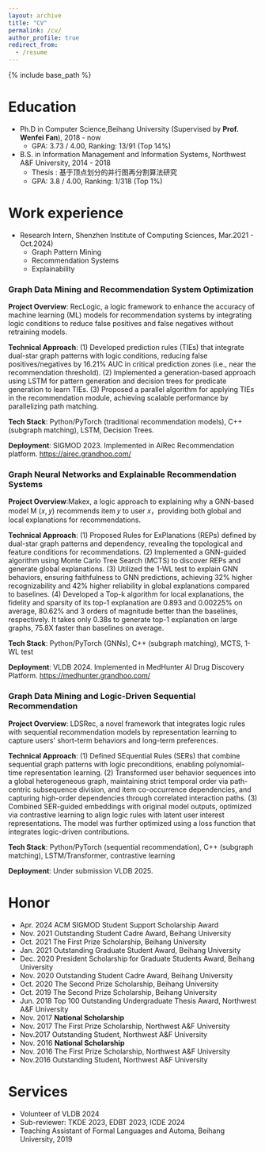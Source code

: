 ```yaml
---
layout: archive
title: "CV"
permalink: /cv/
author_profile: true
redirect_from:
  - /resume
---
```


{% include base_path %}

Education
======
* Ph.D in Computer Science,Beihang University (Supervised by **Prof. Wenfei Fan**), 2018 - now
  * GPA: 3.73 / 4.00, Ranking: 13/91 (Top 14%)
* B.S. in Information Management and Information Systems, Northwest A&F University, 2014 - 2018
  * Thesis : 基于顶点划分的并行图再分割算法研究
  * GPA: 3.8 / 4.00, Ranking: 1/318 (Top 1%)

Work experience
======
* Research Intern, Shenzhen Institute of Computing Sciences, Mar.2021 - Oct.2024)
  * Graph Pattern Mining
  * Recommendation Systems
  * Explainability

### Graph Data Mining and Recommendation System Optimization
**Project Overview**: RecLogic, a logic framework to enhance the accuracy of machine learning (ML) models for recommendation systems by integrating logic conditions to reduce false positives and false negatives without retraining models.

**Technical Approach**: (1) Developed prediction rules (TIEs) that integrate dual-star graph patterns with logic conditions, reducing false positives/negatives by 16.21% AUC in critical prediction zones (i.e., near the recommendation threshold). (2) Implemented a generation-based approach using LSTM for pattern generation and decision trees for predicate generation to learn TIEs. (3) Proposed a parallel algorithm for applying TIEs in the recommendation module, achieving scalable performance by parallelizing path matching.

**Tech Stack**: Python/PyTorch (traditional recommendation models), C++ (subgraph matching), LSTM, Decision Trees.

**Deployment**: SIGMOD 2023. Implemented in AIRec Recommendation platform. https://airec.grandhoo.com/

### Graph Neural Networks and Explainable Recommendation Systems
**Project Overview**:Makex, a logic approach to explaining why a GNN-based model M (𝑥, 𝑦) recommends item 𝑦 to user 𝑥，providing both global and local explanations for recommendations.

**Technical Approach**: (1) Proposed Rules for ExPlanations (REPs) defined by dual-star graph patterns and dependency, revealing the topological and feature conditions for recommendations. (2) Implemented a GNN-guided algorithm using Monte Carlo Tree Search (MCTS) to discover REPs and generate global explanations. (3) Utilized the 1-WL test to explain GNN behaviors, ensuring faithfulness to GNN predictions, achieving 32% higher recognizability and 42% higher reliability in global explanations compared to baselines. (4) Developed a Top-k algorithm for local explanations, the fidelity and sparsity of its top-1 explanation are 0.893 and 0.00225% on average, 80.62% and 3 orders of magnitude better than the baselines, respectively. It takes only 0.38s to generate top-1 explanation on large graphs, 75.8X faster than baselines on average.

**Tech Stack**: Python/PyTorch (GNNs), C++ (subgraph matching), MCTS, 1-WL test

**Deployment**: VLDB 2024. Implemented in MedHunter AI Drug Discovery Platform. https://medhunter.grandhoo.com/

### Graph Data Mining and Logic-Driven Sequential Recommendation
**Project Overview**: LDSRec, a novel framework that integrates logic rules with sequential recommendation models by representation learning to capture users' short-term behaviors and long-term preferences.

**Technical Approach**: (1) Defined SEquential Rules (SERs) that combine sequential graph patterns with logic preconditions, enabling polynomial-time representation learning. (2) Transformed user behavior sequences into a global heterogeneous graph, maintaining strict temporal order via path-centric subsequence division, and item co-occurrence dependencies, and capturing high-order dependencies through correlated interaction paths. (3) Combined SER-guided embeddings with original model outputs, optimized via contrastive learning to align logic rules with latent user interest representations. The model was further optimized using a loss function that integrates logic-driven contributions.

**Tech Stack**: Python/PyTorch (sequential recommendation), C++ (subgraph matching), LSTM/Transformer, contrastive learning

**Deployment**: Under submission VLDB 2025.



Honor
======
* Apr. 2024 ACM SIGMOD Student Support Scholarship Award
* Nov. 2021 Outstanding Student Cadre Award, Beihang University
* Oct. 2021 The First Prize Scholarship, Beihang University
* Jan. 2021 Outstanding Graduate Student Award, Beihang University
* Dec. 2020 President Scholarship for Graduate Students Award, Beihang University
* Nov. 2020 Outstanding Student Cadre Award, Beihang University
* Oct. 2020 The Second Prize Scholarship, Beihang University
* Oct. 2019 The Second Prize Scholarship, Beihang University
* Jun. 2018 Top 100 Outstanding Undergraduate Thesis Award, Northwest A&F University
* Nov. 2017 **National Scholarship**
* Nov. 2017 The First Prize Scholarship, Northwest A&F University
* Nov.2017 Outstanding Student, Northwest A&F University
* Nov. 2016 **National Scholarship**
* Nov. 2016 The First Prize Scholarship, Northwest A&F University
* Nov.2016 Outstanding Student, Northwest A&F University



Services
======
* Volunteer of VLDB 2024
* Sub-reviewer: TKDE 2023, EDBT 2023, ICDE 2024
* Teaching Assistant of Formal Languages and Automa, Beihang University, 2019
